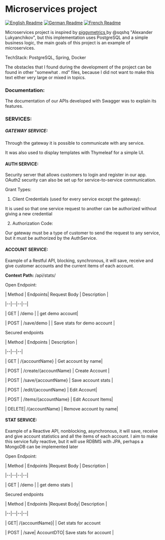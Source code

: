 # Microservices project



 



[![English Readme](https://img.shields.io/badge/lang-en-green)](https://github.com/dmsosa/microservices/blob/main/README.md) [![German Readme](https://img.shields.io/badge/lang-de-blue)](https://github.com/dmsosa/microservices/blob/main/readmes/README.de.md) [![French Readme](https://img.shields.io/badge/lang-de-blue)](https://github.com/dmsosa/microservices/blob/main/readmes/README.fr.md)



 



Microservices project is inspired by [ piggymetrics ](https://github.com/sqshq/piggymetrics/tree/master) by @sqshq "Alexander Lukyanchikov", but this implementation uses PostgreSQL and a simple business logic, the main goals of this project is an example of microservices.



TechStack: PostgreSQL, Spring, Docker



The obstacles that I found during the development of the project can be found in other "somewhat . md" files, because I did not want to make this text either very large or mixed in topics.



### Documentation:



The documentation of our APIs developed with Swagger was to explain its features.



### SERVICES:

##### GATEWAY SERVICE:



Through the gateway it is possible to communicate with any service.



It was also used to display templates with Thymeleaf for a simple UI.



#### AUTH SERVICE:



Security server that allows customers to login and register in our app. OAuth2 security can also be set up for service-to-service communication.



Grant Types:



1. Client Credentials (used for every service except the gateway):



It is used so that one service request to another can be authorized without giving a new credential



2. Authorization Code:



Our gateway must be a type of customer to send the request to any service, but it must be authorized by the AuthService.



#### ACCOUNT SERVICE:



Example of a Restful API, blocking, synchronous, it will save, receive and give customer accounts and the current items of each account.



**Context Path:** /api/stats/



  Open Endpoint:

| Method | Endpoints| Request Body | Description |

|--|--|--|--|

| GET | /demo | | get demo account|

| POST | /save/demo | | Save stats for demo account |





  Secured endpoints

| Method | Endpoints | Description |

|--|--|--|

| GET | /{accountName} | Get account by name|

| POST | /create/{accountName} | Create Account |

| POST | /save/{accountName} | Save account stats |

| POST | /edit/{accountName} | Edit Account|

| POST | /items/{accountName} | Edit Account Items|

| DELETE| /{accountName} | Remove account by name|



#### STAT SERVICE:



Example of a Reactive API, nonblocking, asynchronous, it will save, receive and give account statistics and all the items of each account. I aim to make this service fully reactive, but it will use RDBMS with JPA, perhaps a MongoDB can be implemented later



  Open Endpoint:

| Method | Endpoints |Request Body | Description |

|--|--|--|--|

| GET | /demo | | get demo stats |





  Secured endpoints

| Method | Endpoints |Request Body| Description |

|--|--|--|--|

| GET| /{accountName}| | Get stats for account

| POST | /save| AccountDTO| Save stats for account |